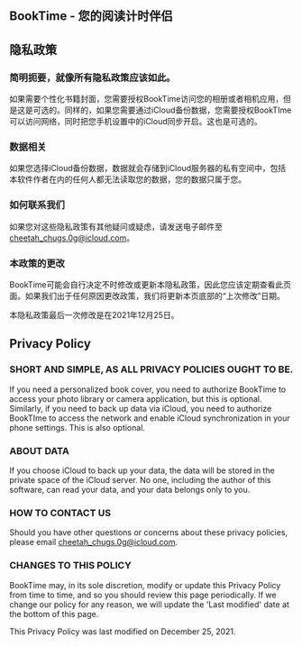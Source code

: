 ## BookTime - 您的阅读计时伴侣

## 隐私政策

### 简明扼要，就像所有隐私政策应该如此。

如果需要个性化书籍封面，您需要授权BookTime访问您的相册或者相机应用，但是这是可选的。同样的，如果您需要通过iCloud备份数据，您需要授权BookTIme可以访问网络，同时把您手机设置中的iCloud同步开启。这也是可选的。

### 数据相关

如果您选择iCloud备份数据，数据就会存储到iCloud服务器的私有空间中，包括本软件作者在内的任何人都无法读取您的数据，您的数据只属于您。

### 如何联系我们

如果您对这些隐私政策有其他疑问或疑虑，请发送电子邮件至[cheetah_chugs.0g@icloud.com](mailto:cheetah_chugs.0g@icloud.com)。

### 本政策的更改

BookTime可能会自行决定不时修改或更新本隐私政策，因此您应该定期查看此页面。如果我们出于任何原因更改政策，我们将更新本页底部的“上次修改”日期。

本隐私政策最后一次修改是在2021年12月25日。

## Privacy Policy

### SHORT AND SIMPLE, AS ALL PRIVACY POLICIES OUGHT TO BE.

If you need a personalized book cover, you need to authorize BookTime to access your photo library or camera application, but this is optional. Similarly, if you need to back up data via iCloud, you need to authorize BookTIme to access the network and enable iCloud synchronization in your phone settings. This is also optional.

### ABOUT DATA

If you choose iCloud to back up your data, the data will be stored in the private space of the iCloud server. No one, including the author of this software, can read your data, and your data belongs only to you.

### HOW TO CONTACT US

Should you have other questions or concerns about these privacy policies, please email [cheetah_chugs.0g@icloud.com](mailto:cheetah_chugs.0g@icloud.com).

### CHANGES TO THIS POLICY

BookTime may, in its sole discretion, modify or update this Privacy Policy from time to time, and so you should review this page periodically. If we change our policy for any reason, we will update the 'Last modified' date at the bottom of this page.

This Privacy Policy was last modified on December 25, 2021.
